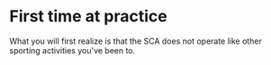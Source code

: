 <script type="application/json">
{
    "title": "First Time At Practice",
    "subtitle": "What to bring and what to expect",
    "image": ""
}
</script>

# First time at practice
 What you will first realize is that the SCA does not operate like other sporting activities you've been to.